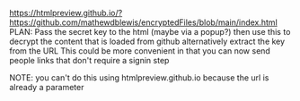 https://htmlpreview.github.io/?https://github.com/mathewdblewis/encryptedFiles/blob/main/index.html
PLAN:
Pass the secret key to the html (maybe via a popup?) then use this to decrypt the content that is loaded from github
alternatively extract the key from the URL
This could be more convenient in that you can now send people links that don't require a signin step

NOTE: you can't do this using htmlpreview.github.io because the url is already a parameter






